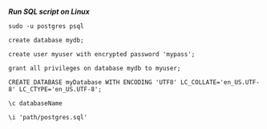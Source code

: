 ***Run SQL script on Linux***

```
sudo -u postgres psql
```

```
create database mydb;
```

```
create user myuser with encrypted password 'mypass';
```

```
grant all privileges on database mydb to myuser;
```

```
CREATE DATABASE myDatabase WITH ENCODING 'UTF8' LC_COLLATE='en_US.UTF-8' LC_CTYPE='en_US.UTF-8';
```

```
\c databaseName
```

```
\i 'path/postgres.sql'
```


